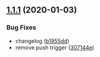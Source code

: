 ## [1.1.1](https://github.com/svcorg/pure-css-styled-components/compare/v1.1.0...v1.1.1) (2020-01-03)


### Bug Fixes

* changelog ([b1955dd](https://github.com/svcorg/pure-css-styled-components/commit/b1955dd6bad4aa7a5e70d0160f81cb8884e52b53))
* remove push trigger ([307144e](https://github.com/svcorg/pure-css-styled-components/commit/307144e6ba17b61ada75306f865eb3f77bf6810c))
